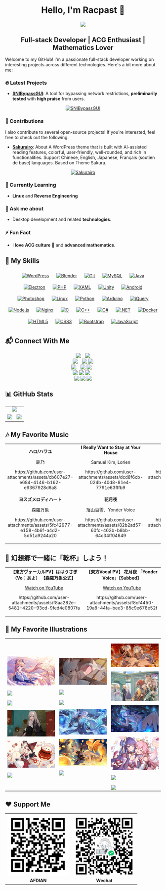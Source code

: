 # <div align="center">Hello, I'm **Racpast** 🍻</div>
<div align="center">
<img src="https://raw.githubusercontent.com/racpast/racpast/refs/heads/main/img/profile5.gif" align="center"/>
</div>

## **<div align="center"> Full-stack Developer | ACG Enthusiast | Mathematics Lover </div>**

Welcome to my GitHub! I'm a passionate full-stack developer working on interesting projects across different technologies. Here's a bit more about me:

### 🔥 Latest Projects
- **[SNIBypassGUI](https://github.com/racpast/SNIBypassGUI)**: A tool for bypassing network restrictions, **preliminarily tested** with **high praise** from users.
<div align="center">


[![SNIBypassGUI](https://github-readme-stats.vercel.app/api/pin/?username=racpast&repo=SNIBypassGUI&theme=vue&v=8)](https://github.com/racpast/SNIBypassGUI)
</div>

### 🤝 Contributions
I also contribute to several open-source projects! If you're interested, feel free to check out the following:
- **[Sakurairo](https://github.com/mirai-mamori/Sakurairo)**: About
A WordPress theme that is built with AI-assisted reading features, colorful, user-friendly, well-rounded, and rich in functionalities. Support Chinese, English, Japanese, Français (soutien de base) languages. Based on Theme Sakura.
<div align="center">


[![Sakurairo](https://github-readme-stats.vercel.app/api/pin/?username=mirai-mamori&repo=Sakurairo&show_owner=true&theme=vue&v=8)](https://github.com/mirai-mamori/Sakurairo)
</div>

### 🌱 Currently Learning
- **Linux** and **Reverse Engineering**

### 💬 Ask me about
- Desktop development and related **technologies**.

### ⚡ Fun Fact
- I **love** **ACG culture** 🥰 and **advanced mathematics**.

## 🚀 My Skills
<div align="center">  
<a href="https://wordpress.com/" target="_blank"><img style="margin: 10px" src="https://profilinator.rishav.dev/skills-assets/wordpress.png" alt="WordPress" height="50" /></a>  
<a href="https://www.blender.org/" target="_blank"><img style="margin: 10px" src="https://profilinator.rishav.dev/skills-assets/blender_community_badge_white.svg" alt="Blender" height="50" /></a>
<a href="https://github.com/" target="_blank"><img style="margin: 10px" src="https://profilinator.rishav.dev/skills-assets/git-scm-icon.svg" alt="Git" height="50" /></a>  
<a href="https://www.mysql.com/" target="_blank"><img style="margin: 10px" src="https://profilinator.rishav.dev/skills-assets/mysql-original-wordmark.svg" alt="MySQL" height="50" /></a>  
<a href="https://www.java.com/" target="_blank"><img style="margin: 10px" src="https://profilinator.rishav.dev/skills-assets/java-original-wordmark.svg" alt="Java" height="50" /></a>  
<a href="https://www.electronjs.org/" target="_blank"><img style="margin: 10px" src="https://profilinator.rishav.dev/skills-assets/electron-original.svg" alt="Electron" height="50" /></a>  
<a href="https://www.php.net/" target="_blank"><img style="margin: 10px" src="https://profilinator.rishav.dev/skills-assets/php-original.svg" alt="PHP" height="50" /></a>  
<a href="https://docs.microsoft.com/en-us/dotnet/desktop/wpf/xaml/" target="_blank"><img style="margin: 10px" src="https://profilinator.rishav.dev/skills-assets/xaml.png" alt="XAML" height="50" /></a>  
<a href="https://unity.com/" target="_blank"><img style="margin: 10px" src="https://profilinator.rishav.dev/skills-assets/unity.png" alt="Unity" height="50" /></a>  
<a href="https://www.android.com/intl/en_in/" target="_blank"><img style="margin: 10px" src="https://profilinator.rishav.dev/skills-assets/android-original-wordmark.svg" alt="Android" height="50" /></a>  
<a href="https://www.adobe.com/in/products/photoshop.html" target="_blank"><img style="margin: 10px" src="https://profilinator.rishav.dev/skills-assets/photoshop-plain.svg" alt="Photoshop" height="50" /></a>  
<a href="https://www.linux.org/" target="_blank"><img style="margin: 10px" src="https://profilinator.rishav.dev/skills-assets/linux-original.svg" alt="Linux" height="50" /></a>  
<a href="https://www.python.org/" target="_blank"><img style="margin: 10px" src="https://profilinator.rishav.dev/skills-assets/python-original.svg" alt="Python" height="50" /></a>  
<a href="https://www.arduino.cc/" target="_blank"><img style="margin: 10px" src="https://profilinator.rishav.dev/skills-assets/arduino.png" alt="Arduino" height="50" /></a>  
<a href="https://jquery.com/" target="_blank"><img style="margin: 10px" src="https://profilinator.rishav.dev/skills-assets/jquery.png" alt="jQuery" height="50" /></a>  
<a href="https://nodejs.org/" target="_blank"><img style="margin: 10px" src="https://profilinator.rishav.dev/skills-assets/nodejs-original-wordmark.svg" alt="Node.js" height="50" /></a>  
<a href="https://www.nginx.com/" target="_blank"><img style="margin: 10px" src="https://profilinator.rishav.dev/skills-assets/nginx-original.svg" alt="Nginx" height="50" /></a>  
<a href="https://www.cprogramming.com/" target="_blank"><img style="margin: 10px" src="https://profilinator.rishav.dev/skills-assets/c-original.svg" alt="C" height="50" /></a>  
<a href="https://www.cplusplus.com/" target="_blank"><img style="margin: 10px" src="https://profilinator.rishav.dev/skills-assets/cplusplus-original.svg" alt="C++" height="50" /></a>  
<a href="https://docs.microsoft.com/en-us/dotnet/csharp/" target="_blank"><img style="margin: 10px" src="https://profilinator.rishav.dev/skills-assets/csharp-original.svg" alt="C#" height="50" /></a>  
<a href="https://dotnet.microsoft.com/download/dotnet-framework" target="_blank"><img style="margin: 10px" src="https://profilinator.rishav.dev/skills-assets/dot-net-original-wordmark.svg" alt=".NET" height="50" /></a>  
<a href="https://www.docker.com/" target="_blank"><img style="margin: 10px" src="https://profilinator.rishav.dev/skills-assets/docker-original-wordmark.svg" alt="Docker" height="50" /></a>  
<a href="https://en.wikipedia.org/wiki/HTML5" target="_blank"><img style="margin: 10px" src="https://profilinator.rishav.dev/skills-assets/html5-original-wordmark.svg" alt="HTML5" height="50" /></a>  
<a href="https://www.w3schools.com/css/" target="_blank"><img style="margin: 10px" src="https://profilinator.rishav.dev/skills-assets/css3-original-wordmark.svg" alt="CSS3" height="50" /></a>  
<a href="https://getbootstrap.com/docs/3.4/javascript/" target="_blank"><img style="margin: 10px" src="https://profilinator.rishav.dev/skills-assets/bootstrap-plain.svg" alt="Bootstrap" height="50" /></a>  
<a href="https://www.javascript.com/" target="_blank"><img style="margin: 10px" src="https://profilinator.rishav.dev/skills-assets/javascript-original.svg" alt="JavaScript" height="50" /></a>  
</div>  

## 📬 Connect With Me
<div align="center">
<img src="https://img.shields.io/badge/QQ-235268680-blue?logo=qq&color=blue" style="margin-right:10px" align="center" height="" width="" />
<img src="https://img.shields.io/badge/Wechat-racpast-blue?logo=wechat&color=green" align="center" height="" width="" />
</div>

<div align="center">
<a href="mailto:racpast@qq.com"><img src="https://img.shields.io/badge/Email-racpast%40qq.com-blue?logo=maildotru&color=purple" style="margin-right:10px" align="center" height="" width="" /></a>
<a href="mailto:racpast@gmail.com"><img src="https://img.shields.io/badge/Email-racpast%40gmail.com-red?logo=maildotru&color=red" align="center" height="" width="" /></a>
<a href="mailto:racpast@outlook.com"><img src="https://img.shields.io/badge/Email-racpast%40outlook.com-blue?logo=maildotru&color=yellow" align="center" height="" width="" /></a>
</div>

<div align="center">
<a href="mailto:racpast@126.com"><img src="https://img.shields.io/badge/Email-racpast%40126.com-blue?logo=maildotru&color=darkgreen" style="margin-right:10px" align="center" height="" width="" /></a>
<a href="mailto:racpast@163.com"><img src="https://img.shields.io/badge/Email-racpast%40163.com-red?logo=maildotru&color=darkred" align="center" height="" width="" /></a>
<a href="https://www.pixiv.net/users/90591249" target="_blank"><img src="https://img.shields.io/badge/Pixiv-90591249-blue?logo=pixiv&color=blue" style="margin-right:10px" align="center" height="" width="" /></a>
</div>

<div align="center">
<a href="https://github.com/racpast/" target="_blank"><img src="https://img.shields.io/badge/GitHub-Racpast-blue?logo=github&color=black" align="center" height="" width="" /></a>
<a href="https://gitlab.com/racpast/" target="_blank"><img src="https://img.shields.io/badge/GitLab-Racpast-blue?logo=GitLab&color=orange" align="center" height="" width="" /></a>
<a href="https://dev.to/racpast" target="_blank"><img src="https://img.shields.io/badge/DEV-Racpast-black?logo=dev.to&color=black" style="margin-right:10px" align="center" height="" width="" /></a>
</div>

<div align="center">
<a href="https://t.me/racpast" target="_blank"><img src="https://img.shields.io/badge/Telegram-@racpast-purple?logo=telegram&color=blue" align="center" height="" width="" /></a>
<a href="https://discord.com/users/1214336466927222815" target="_blank"><img src="https://img.shields.io/badge/Discord-1214336466927222815-purple?logo=discord&color=purple" align="center" height="" width="" /></a>
<a href="https://x.com/racpast" target="_blank"><img src="https://img.shields.io/badge/Twitter-Racpast-blue?logo=x&color=black" align="center" height="" width="" /></a>
</div>

## 📊 GitHub Stats
<table align="center">
  <tr>
    <td colspan="2" align="center">
      <div align="center">
        <img src="https://count.getloli.com/@racpast?name=racpast&theme=rule34&padding=7&offset=0&align=top&scale=1&pixelated=0&darkmode=0" style="width: 45%" />
      </div>
    </td>
  </tr>
  <tr>
    <td valign="center" height="70%">
      <div align="center">
        <img src="https://github-readme-stats.vercel.app/api?username=racpast&theme=github_dark_dimmed&count_private=true&hide=contribs&v=8" style="width: 100%" />
      </div>
    </td>
    <td valign="center" height="70%">
      <div align="center">
        <img src="https://github-readme-stats.vercel.app/api/top-langs?username=racpast&layout=compact&langs_count=6&theme=github_dark_dimmed&v=8" style="width: 100%" />
      </div>
    </td>
  </tr>
</table>

## 🎶 My Favorite Music
<div align="center">
<table>
  <tr>
    <td width="25%" valign="bottom">
      <div align="center">
        <strong>ハロ/ハワユ</strong>
        <p>鹿乃</p>
        <p>https://github.com/user-attachments/assets/cb607e27-e684-4146-b162-e6367928d6a8</p>
      </div>
    </td>
    <td width="25%" valign="bottom">
      <div align="center">
        <strong>I Really Want to Stay at Your House</strong>
        <p>Samuel Kim, Lorien</p>
        <p>https://github.com/user-attachments/assets/dcd8f6cb-024b-40d8-81e4-7791e63fffb9</p>
      </div>
    </td>
    <td width="25%" valign="bottom">
      <div align="center">
        <strong>リテラチュア</strong>
        <p>上田麗奈</p>
        <p>https://github.com/user-attachments/assets/2c1506cb-80f3-4726-8deb-f19116df741e</p>
      </div>
    </td>
    <td width="25%" valign="bottom">
      <div align="center">
        <strong>Lockdown (feat. NEONA)</strong>
        <p>PIKASONIC, Tatsunoshin, NEONA</p>
        <p>https://github.com/user-attachments/assets/a171d705-ac65-45b7-9a64-0fdd42a716a6</p>
      </div>
    </td>
  </tr>
  <tr>
    <td width="25%" valign="bottom">
      <div align="center">
        <strong>ヨスズメロディハート</strong>
        <p>森羅万象</p>
        <p>https://github.com/user-attachments/assets/5fc42977-e158-4b6f-a4d2-5d51a9244a20</p>
      </div>
    </td>
    <td width="25%" valign="bottom">
      <div align="center">
        <strong>花月夜</strong>
        <p>瑶山百霊、Yonder Voice</p>
        <p>https://github.com/user-attachments/assets/82b2ad57-60fc-462b-b8bb-64c34ff04649</p>
      </div>
    </td>
    <td width="25%" valign="bottom">
      <div align="center">
        <strong>ははうさぎ</strong>
        <p>森羅万象</p>
        <p>https://github.com/user-attachments/assets/dc84c875-72b8-49be-be38-4d520970efef</p>
      </div>
    </td>
    <td width="25%" valign="bottom">
      <div align="center">
        <strong>独角</strong>
        <p>UnicornPhantom</p>
        <p>https://github.com/user-attachments/assets/25f4926d-8e17-42b3-adbf-d751f005d00c</p>
      </div>
    </td>
  </tr>
</table>
</div>

## 🥂 幻想郷で一緒に「乾杯」しよう！
<div align="center">
<table>
  <tr>
    <td width="50%" valign="bottom">
      <div align="center">
        <strong>【東方ヴォーカルPV】ははうさぎ（Vo：あよ） 【森羅万象公式】</strong>
        <a href="https://www.youtube.com/watch?v=o3YeC-LFNGo"><p>Watch on YouTube</p></a>
        <p>https://github.com/user-attachments/assets/f8aa282e-5481-4220-93cd-9fed4e0807fa</p>
      </div>
    </td>
    <td width="50%" valign="bottom">
      <div align="center">
        <strong>【東方Vocal PV】 花月夜 「Yonder Voice」【Subbed】</strong>
        <a href="https://www.youtube.com/watch?v=7LthTzz26Hc"><p>Watch on YouTube</p></a>
        <p>https://github.com/user-attachments/assets/f8cf4450-19a8-44fa-bee3-85c9e678e52f</p>
      </div>
    </td>
  </tr>
</table>
</div>

## 🎨 My Favorite Illustrations
<div align="center">
<table><tr><td valign="center" width="33%">

<img src="https://raw.githubusercontent.com/racpast/racpast/refs/heads/main/img/1.jpg" align="center" style="width: 100%" /><br/>

<img src="https://raw.githubusercontent.com/racpast/racpast/refs/heads/main/img/2.png" align="center" style="width: 100%" /><br/>

<img src="https://raw.githubusercontent.com/racpast/racpast/refs/heads/main/img/3.gif" align="center" style="width: 100%" /><br/>

<img src="https://raw.githubusercontent.com/racpast/racpast/refs/heads/main/img/4.gif" align="center" style="width: 100%" /><br/>

<img src="https://raw.githubusercontent.com/racpast/racpast/refs/heads/main/img/5.jpg" align="center" style="width: 100%" /><br/>

<img src="https://raw.githubusercontent.com/racpast/racpast/refs/heads/main/img/6.gif" align="center" style="width: 100%" />

</td><td valign="center" width="33%">

<img src="https://raw.githubusercontent.com/racpast/racpast/refs/heads/main/img/7.gif" align="center" style="width: 100%" /><br/>

<img src="https://raw.githubusercontent.com/racpast/racpast/refs/heads/main/img/8.gif" align="center" style="width: 100%" /><br/>

<img src="https://raw.githubusercontent.com/racpast/racpast/refs/heads/main/img/9.gif" align="center" style="width: 100%" /><br/>

<img src="https://raw.githubusercontent.com/racpast/racpast/refs/heads/main/img/10.jpg" align="center" style="width: 100%" /><br/>

<img src="https://raw.githubusercontent.com/racpast/racpast/refs/heads/main/img/11.jpg" align="center" style="width: 100%" /><br/>

<img src="https://raw.githubusercontent.com/racpast/racpast/refs/heads/main/img/12.gif" align="center" style="width: 100%" />

</td><td valign="center" width="33%">

<img src="https://raw.githubusercontent.com/racpast/racpast/refs/heads/main/img/13.jpg" align="center" style="width: 100%" /><br/>

<img src="https://raw.githubusercontent.com/racpast/racpast/refs/heads/main/img/14.jpg" align="center" style="width: 100%" /><br/>

<img src="https://raw.githubusercontent.com/racpast/racpast/refs/heads/main/img/15.jpg" align="center" style="width: 100%" /><br/>

<img src="https://raw.githubusercontent.com/racpast/racpast/refs/heads/main/img/16.jpg" align="center" style="width: 100%" /><br/>

<img src="https://raw.githubusercontent.com/racpast/racpast/refs/heads/main/img/17.gif" align="center" style="width: 100%" /><br/>

<img src="https://raw.githubusercontent.com/racpast/racpast/refs/heads/main/img/18.gif" align="center" style="width: 100%" />

</td></tr></table>
</div>

## ❤️ Support Me
<div align="center">

<table>
  <tr>
    <td width="50%" valign="bottom">
      <div align="center">
        <img src="https://raw.githubusercontent.com/racpast/racpast/refs/heads/main/img/afdiancode.png" align="center" height="" width="200" />
      </div>
    </td>
    <td width="50%" valign="bottom">
      <div align="center">
        <img src="https://raw.githubusercontent.com/racpast/racpast/refs/heads/main/img/wechatpay.png" align="center" height="" width="200" />
      </div>
    </td>
  </tr>
  <tr>
    <td width="50%" valign="bottom">
      <div align="center">
        <strong>AFDIAN<strong>
      </div>
    </td>
    <td width="50%" valign="bottom">
      <div align="center">
        <strong>Wechat<strong>
      </div>
    </td>
  </tr>
</table>

</div>

